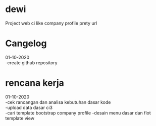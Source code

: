 # dewi
Project web ci like company profile prety url
# Cangelog
01-10-2020<br/>
-create github repository<br/>

# rencana kerja
01-10-2020<br/>
-cek rancangan dan analisa kebutuhan dasar kode<br/>
-upload data dasar ci3<br/>
-cari template bootstrap company profile
-desain menu dasar dan flot template view


